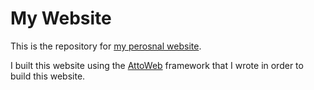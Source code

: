 # My Website
This is the repository for [my perosnal website](http://arielbalter.com).

I built this website using the [AttoWeb](https://github.com/abalter/attoweb) framework that I wrote in order to build this website.

